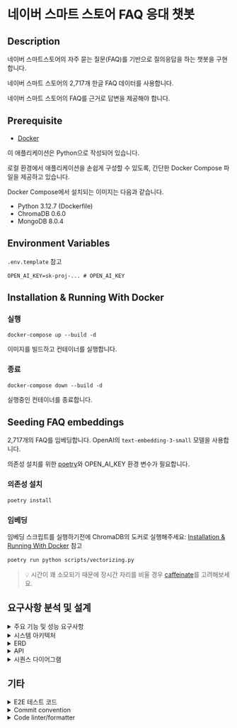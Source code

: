# 네이버 스마트 스토어 FAQ 응대 챗봇

## Description

네이버 스마트스토어의 자주 묻는 질문(FAQ)를 기반으로 질의응답을 하는 챗봇을 구현합니다.

네이버 스마트 스토어의 2,717개 한글 FAQ 데이터를 사용합니다.

네이버 스마트 스토어의 FAQ를 근거로 답변을 제공해야 합니다.

## Prerequisite

- [Docker](https://www.docker.com/)

이 애플리케이션은 Python으로 작성되어 있습니다.

로컬 환경에서 애플리케이션을 손쉽게 구성할 수 있도록, 간단한 Docker Compose 파일을 제공하고 있습니다.

Docker Compose에서 설치되는 이미지는 다음과 같습니다.

- Python 3.12.7 (Dockerfile)
- ChromaDB 0.6.0
- MongoDB 8.0.4

## Environment Variables

`.env.template` 참고

```
OPEN_AI_KEY=sk-proj-... # OPEN_AI_KEY
```

## Installation & Running With Docker

### 실행

```shell
docker-compose up --build -d
```

이미지를 빌드하고 컨테이너를 실행합니다.

### 종료

```shell
docker-compose down --build -d
```

실행중인 컨테이너를 종료합니다.

## Seeding FAQ embeddings

2,717개의 FAQ를 임베딩합니다. OpenAI의 `text-embedding-3-small` 모델을 사용합니다.

의존성 설치를 위한 [poetry](https://python-poetry.org/)와 OPEN_AI_KEY 환경 변수가 필요합니다.

### 의존성 설치

```sh
poetry install
```

### 임베딩

임베딩 스크립트를 실행하기전에 ChromaDB의 도커로
실행해주세요: [Installation & Running With Docker](#installation--running-with-docker) 참고

```sh
poetry run python scripts/vectorizing.py
```

> 💡 시간이 꽤 소모되기 때문에 장시간 자리를 비울 경우 [caffeinate](https://seorenn.tistory.com/61)를 고려해보세요.

## 요구사항 분석 및 설계

<details>
  <summary>주요 기능 및 성능 요구사항</summary>

- 목표: 네이버 스마트스토어의 자주 묻는 질문(FAQ)을 기반으로 질의응답하는 챗봇 만들기
- [참고 링크](https://help.sell.smartstore.naver.com/index.help)
- [FAQ 데이터](./faq/final_result.pkl)
- 프레임워크 & 라이브러리
  - Backend: [FastAPI](https://fastapi.tiangolo.com/ko/)
    - Streaming: FastAPI - [StreamingResponse](https://fastapi.tiangolo.com/advanced/custom-response/#streamingresponse)
  - Frontend:
    - UI: [React](https://ko.legacy.reactjs.org/)
    - Style: [tailwindcss](https://tailwindcss.com/)
  - Embedding: [chromadb](https://github.com/chroma-core/chroma)
    - [OpenAIEmbeddingFunction](https://docs.trychroma.com/integrations/embedding-models/openai)
    - model_name = [text-embedding-3-small](https://platform.openai.com/docs/guides/embeddings)
  - LLM: [openai](https://github.com/openai/openai-python)
  - Database: [MongoDB](https://www.mongodb.com/)
    - [motor](https://www.mongodb.com/ko-kr/docs/drivers/motor/#std-label-python-async-driver)
  - Evaluation: [RAGAS](https://docs.ragas.io/en/stable/)
  - TTL Cache: [cachetools](https://github.com/tkem/cachetools/)
- 임베딩/LLM 모델 사양 및 가격
  - text-embedding-3-small
    - Output Dimension: 1,536
    - $0.020 / 1M tokens
  - gpt-4o-mini
    - Context Window: 128,000 tokens
    - Max Output Tokens: 16,384 tokens
    - $0.150 / 1M input tokens
    - $0.600 / 1M output tokens
- 기능 요구사항
  - [ ] 001 FAQ 데이터 기반으로 답변 제공
  - [ ] 002 대화 맥락을 저장
  - [ ] 003 대화 맥락을 기반으로 답변 제공
    - [ ] 003-1 이전 질문과 상황을 토대로 적절한 답변을 제공
    - [ ] 003-2 전체적인 대화 기록을 토대로 적절한 답변을 제공
  - [ ] 004 대화 맥락을 기반으로 추가 질문 제시
  - [ ] 005 스마스스토어와 관련없는 내용은 답변하지 않음
  - [ ] 006 스트리밍 방식의 채팅 제공
- 비기능 요구사항
  - [ ] 001 Faithfulness, Answer Relevancy 0.8 이상

</details>

<details>
  <summary>시스템 아키텍처</summary>
  <img src="./assets/system_arch.png" alt="system architecture" width="591">

로컬 환경에서 동일한 실행 환경을 제공하기 위해 Back-end, Front-end, VectorDB, Database를 모두 Docker 컨테이너로 구성하여 제공합니다.

또한, 초기 데이터 적재를 위해 FAQ를 벡터화하는 파이프라인을 제공합니다. 이는 로컬에서 초기에 한번만 실행해주면 됩니다.

파이프라인은 3가지 단계로 이루어집니다.

1. 전처리(preprocessing.py): FAQ 내용 중 관련성이 적은 단어, 문장, 특수문자등을 제외하여 데이터 품질을 향상시킵니다.
2. 구조화(data_structuring.py): 제목과 내용을 분리하여 구조화합니다.
3. 벡터화(vectorizing.py): 구조화된 내용을 벡터화하여 ChromaDB에 저장합니다.

</details>

<details>
  <summary>ERD</summary>
  <img src="./assets/erd.png" alt="system architecture" width="591">

ERD는 매우 심플하게 구성했습니다. 이번 과제의 본질에 벗어나지 않게, 인증, 유저와 같은 데이터는 구현하지 않습니다.

테이블 설계는 `Amazon DynamoDB`의 파티셔닝 이론에 착안하여 설계되었습니다. MongoDB에서는 Hash Index로 호환됩니다.

채팅은 여러 세션이 있을 수 있고, `session_id`로 구분됩니다. `session_id`는 DynamoDB의 파티션키에 해당합니다.

즉, 하나의 세션에는 여러 대화가 존재하며, `session_id`로 쿼리하면 해당 세션의 대화를 조회할 수 있습니다.

그리고 최신 채팅을 항상 먼저 보여줘야하기 때문에 `created_at`을 정렬키로 설정합니다. (이번 과제에서 커서 기반 페이지네이션은 고려하지 않습니다.)

chat_vectorized는 대화 문맥을 검색하기 위한 VectorDB 입니다.

대화를 하고 있는 session의 문맥만을 참고하기 위해, session_id를 메타데이터로 설정합니다.

</details>

<details>
<summary>API</summary>

### API 목록

- GET /v1/sessions
  - 설명: 모든 세션 목록을 불러옵니다.
  - 성공(200):
    - Array
      - `session_id: string`: 세션 ID
      - `first_message: string`: 사용자의 첫번째 메세지 (UI 용)

- GET /v1/sessions/{session_id}/chats
  - 설명: 특정 세션의 대화 목록을 불러옵니다.
  - 파라미터:
    - `session_id: string`: 세션 ID
  - 성공(200):
    - Array
      - `session_id: string`: 세션 ID
      - `user_message`: 유저 메세지 (질문)
      - `system_message`: 시스템 메세지 (답변)
  - 실패(404):
    - `error_message: "session_id"가 존재하지 않습니다.`

- POST /v1/sessions/{session_id}/chats
  - 설명: 특정 세션에 유저 메세지를 보냅니다. 스트리밍 ID를 반환 받습니다.
  - 파라미터
    - `session_id: string`: 세션 ID
  - 요청 본문:
    - `user_message`: 유저 메세지 (질문)
  - 성공(201):
    - `session_id: string`: 세션 ID
    - `streaming_id: string`: SSE 통신을 위한 스트리밍 키
  - 실패(404):
    - `error_message: "session_id"가 존재하지 않습니다.`

- GET /v1/streaming/{streaming_id}
  - 설명: 특정 스트리밍 id를 이용하여 답변에 대한 스트리밍을 받습니다.
  - 파라미터:
    - `streaming_id: string`: 세션 ID
  - 성공(200):
    - SSE 스트리밍 메세지
  - 실패(404):
    - `error_message: "streaming_id"가 존재하지 않습니다.`
</details>

<details>
  <summary>시퀀스 다이어그램</summary>

### 대화 세션 목록 조회

```mermaid
sequenceDiagram
    User ->> API: GET /v1/sessions 호출
    API ->> UseCase: find_all_chat_sessions_use_case.execute() 호출
    UseCase ->> Repository: chat_sessions_repository.find_all() 호출
    Repository -->> UseCase: ChatSession[] 반환
    UseCase -->> API: ChatSession[] 반환
    API -->> User: ChatSession[] 반환
```

### 특정 세션의 대화 목록 조회

```mermaid
sequenceDiagram
    User ->> API: GET /v1/sessions/{session_id}/chats 호출
    API ->> UseCase: find_chats_by_session_id_use_case.execute() 호출
    UseCase ->> Repository: chats_repository.find_by_session_id() 호출
    Repository -->> UseCase: Chat[] 반환
    UseCase -->> API: Chat[] 반환
    API -->> User: Chat[] 반환
```

### 유저 메시지 전송 (작업 큐에 전송)

```mermaid
sequenceDiagram
    User ->> API: POST /v1/sessions/{session_id}/chats 호출
    API ->> UseCase: send_user_message_use_case.execute(session_id, user_message) 호출
    UseCase ->> Repository: chats_repository.find_by_session_id(session_id) 호출
    alt 세션 존재
        Repository -->> UseCase: Chat[] 반환
        UseCase ->> LLMQueue: llm_queue_service.add(session_id, user_message) 호출 (TTL 1분)
        LLMQueue -->> UseCase: streaming_id 반환
        UseCase -->> API: session_id, streaming_id 반환
        API -->> User: 201 session_id, streaming_id 반환
    else 세션 없음
        Repository -->> UseCase: null 반환
        UseCase -->> API: null 반환
        API -->> User: 404 "session_id"가 존재하지 않습니다.
    end
```

1분 이내로 스트리밍을 호출하지 않으면, LLMQueue에서 스트리밍 ID를 삭제합니다.

### LLM 응답 스트리밍

```mermaid
sequenceDiagram
    User ->> API: GET /v1/sessions/{session_id}/recommends 호출
    API ->> UseCase: find_recommends_by_session_id_use_case.execute(session_id) 호출
    UseCase ->> Repository: streaming_system_message_repository.find_one_by_session_id(streaming_id) 호출
    alt 스트리밍 존재
        Repository -->> UseCase: Streaming 반환
        UseCase ->> LLMQueue: llm_queue_service.find_one_by_streaming_id(streaming_id) 호출
        LLMQueue -->> UseCase: session_id, user_message 반환
        UseCase ->> Repository: chats_repository.find_recent_messages(session_id, limit=n) 호출
        Repository -->> UseCase: recent_n_chats 반환
        UseCase ->> VectorDB: vector_db_service.find_similar_messages(session_id, user_message, limit=n) 호출
        VectorDB -->> UseCase: similar_n_chats 반환
        UseCase --> LLMRAG: llm_rag_service.send_question(session_id, user_message, recent_n_chats, similar_n_chats) 호출
        LLMRAG --> UseCase: system_message를 스트리밍 방식으로 전송
        UseCase -->> API: system_message를 스트리밍 방식으로 전송
        API -->> User: 200 system_message를 스트리밍 방식으로 전송 (SSE)
        UseCase ->> VectorDB: vector_db_service.save(session_id, user_message, system_message) 저장
        VectorDB -->> UseCase: 저장 성공
        UseCase ->> Repository: chats_repository.save(session_id, user_message, system_message) 저장
        Repository -->> UseCase: 저장 성공
    else 스트리밍 없음
        Repository -->> UseCase: null 반환
        UseCase -->> API: null 반환
        API -->> User: 404 "streaming_id"가 존재하지 않습니다.
    end
```
</details>

## 기타

<details>
  <summary>E2E 테스트 코드</summary>

`naver_smart_store_rag_chatbot/test_e2e.py`에 E2E 테스트를 구현했습니다.

### 의존성 설치

```sh
poetry install
```

### 테스트 실행

```sh
poetry run pytest
```

</details>

<details>
  <summary>Commit convention</summary>

- 커밋 컨벤션은 [Conventional Commit](https://www.conventionalcommits.org/en/v1.0.0/) 규칙을 사용합니다.
- Git Emoji는 [gitmoji](https://gitmoji.dev/)를 사용합니다.

</details>

<details>
  <summary>Code linter/formatter</summary>

Linter/Formatter 로 [ruff](https://docs.astral.sh/ruff/) 패키지를 사용합니다.

pre-commit hook을 적용하려면 다음 명령어를 따라하세요:

```shell
poetry run pre-commit install
```

Lint:

```sh
poetry run ruff check
```

Lint with fix:

```sh
poetry run ruff check --fix
```

Format:

```sh
poetry run ruff format
```

</details>

